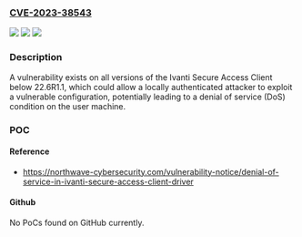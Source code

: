 ### [CVE-2023-38543](https://cve.mitre.org/cgi-bin/cvename.cgi?name=CVE-2023-38543)
![](https://img.shields.io/static/v1?label=Product&message=Secure%20Access%20Client%20Windows&color=blue)
![](https://img.shields.io/static/v1?label=Version&message=22.6R1.1%3C%2022.6R1.1%20&color=brighgreen)
![](https://img.shields.io/static/v1?label=Vulnerability&message=n%2Fa&color=brighgreen)

### Description

A vulnerability exists on all versions of the Ivanti Secure Access Client below 22.6R1.1, which could allow a locally authenticated attacker to exploit a vulnerable configuration, potentially leading to a denial of service (DoS) condition on the user machine.

### POC

#### Reference
- https://northwave-cybersecurity.com/vulnerability-notice/denial-of-service-in-ivanti-secure-access-client-driver

#### Github
No PoCs found on GitHub currently.

